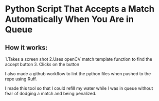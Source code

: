 # Python Script That Accepts a Match Automatically When You Are in Queue

## How it works:

1.Takes a screen shot
2.Uses openCV match template function to find the accept button 3. Clicks on the button

I also made a github workflow to lint the python files when pushed to the repo using Ruff.

I made this tool so that I could refill my water while I was in queue without fear of dodging a match and being penalized.

